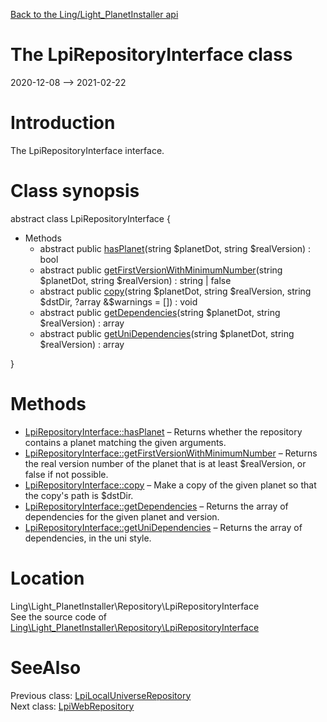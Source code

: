 [Back to the Ling/Light_PlanetInstaller api](https://github.com/lingtalfi/Light_PlanetInstaller/blob/master/doc/api/Ling/Light_PlanetInstaller.md)



The LpiRepositoryInterface class
================
2020-12-08 --> 2021-02-22






Introduction
============

The LpiRepositoryInterface interface.



Class synopsis
==============


abstract class <span class="pl-k">LpiRepositoryInterface</span>  {

- Methods
    - abstract public [hasPlanet](https://github.com/lingtalfi/Light_PlanetInstaller/blob/master/doc/api/Ling/Light_PlanetInstaller/Repository/LpiRepositoryInterface/hasPlanet.md)(string $planetDot, string $realVersion) : bool
    - abstract public [getFirstVersionWithMinimumNumber](https://github.com/lingtalfi/Light_PlanetInstaller/blob/master/doc/api/Ling/Light_PlanetInstaller/Repository/LpiRepositoryInterface/getFirstVersionWithMinimumNumber.md)(string $planetDot, string $realVersion) : string | false
    - abstract public [copy](https://github.com/lingtalfi/Light_PlanetInstaller/blob/master/doc/api/Ling/Light_PlanetInstaller/Repository/LpiRepositoryInterface/copy.md)(string $planetDot, string $realVersion, string $dstDir, ?array &$warnings = []) : void
    - abstract public [getDependencies](https://github.com/lingtalfi/Light_PlanetInstaller/blob/master/doc/api/Ling/Light_PlanetInstaller/Repository/LpiRepositoryInterface/getDependencies.md)(string $planetDot, string $realVersion) : array
    - abstract public [getUniDependencies](https://github.com/lingtalfi/Light_PlanetInstaller/blob/master/doc/api/Ling/Light_PlanetInstaller/Repository/LpiRepositoryInterface/getUniDependencies.md)(string $planetDot, string $realVersion) : array

}






Methods
==============

- [LpiRepositoryInterface::hasPlanet](https://github.com/lingtalfi/Light_PlanetInstaller/blob/master/doc/api/Ling/Light_PlanetInstaller/Repository/LpiRepositoryInterface/hasPlanet.md) &ndash; Returns whether the repository contains a planet matching the given arguments.
- [LpiRepositoryInterface::getFirstVersionWithMinimumNumber](https://github.com/lingtalfi/Light_PlanetInstaller/blob/master/doc/api/Ling/Light_PlanetInstaller/Repository/LpiRepositoryInterface/getFirstVersionWithMinimumNumber.md) &ndash; Returns the real version number of the planet that is at least $realVersion, or false if not possible.
- [LpiRepositoryInterface::copy](https://github.com/lingtalfi/Light_PlanetInstaller/blob/master/doc/api/Ling/Light_PlanetInstaller/Repository/LpiRepositoryInterface/copy.md) &ndash; Make a copy of the given planet so that the copy's path is $dstDir.
- [LpiRepositoryInterface::getDependencies](https://github.com/lingtalfi/Light_PlanetInstaller/blob/master/doc/api/Ling/Light_PlanetInstaller/Repository/LpiRepositoryInterface/getDependencies.md) &ndash; Returns the array of dependencies for the given planet and version.
- [LpiRepositoryInterface::getUniDependencies](https://github.com/lingtalfi/Light_PlanetInstaller/blob/master/doc/api/Ling/Light_PlanetInstaller/Repository/LpiRepositoryInterface/getUniDependencies.md) &ndash; Returns the array of dependencies, in the uni style.





Location
=============
Ling\Light_PlanetInstaller\Repository\LpiRepositoryInterface<br>
See the source code of [Ling\Light_PlanetInstaller\Repository\LpiRepositoryInterface](https://github.com/lingtalfi/Light_PlanetInstaller/blob/master/Repository/LpiRepositoryInterface.php)



SeeAlso
==============
Previous class: [LpiLocalUniverseRepository](https://github.com/lingtalfi/Light_PlanetInstaller/blob/master/doc/api/Ling/Light_PlanetInstaller/Repository/LpiLocalUniverseRepository.md)<br>Next class: [LpiWebRepository](https://github.com/lingtalfi/Light_PlanetInstaller/blob/master/doc/api/Ling/Light_PlanetInstaller/Repository/LpiWebRepository.md)<br>

